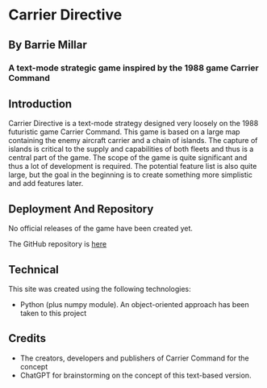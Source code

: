
# Carrier Directive
## By Barrie Millar
### A text-mode strategic game inspired by the 1988 game Carrier Command

## Introduction

Carrier Directive is a text-mode strategy designed very loosely on the 1988 futuristic game Carrier Command. This game is based on a large map containing the enemy aircraft carrier and a chain of islands. The capture of islands is critical to the supply and capabilities of both fleets and thus is a central part of the game. The scope of the game is quite significant and thus a lot of development is required. The potential feature list is also quite large, but the goal in the beginning is to create something more simplistic and add features later.

## Deployment And Repository

No official releases of the game have been created yet.

The GitHub repository is [here](https://github.com/CyberArchitect777/carrier-directive)

## Technical

This site was created using the following technologies:

- Python (plus numpy module). An object-oriented approach has been taken to this project

## Credits

- The creators, developers and publishers of Carrier Command for the concept
- ChatGPT for brainstorming on the concept of this text-based version.
